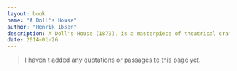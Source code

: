 ```yaml
---
layout: book
name: "A Doll's House"
author: "Henrik Ibsen"
description: A Doll's House (1879), is a masterpiece of theatrical craft which for the first time portrayed the tragic hypocrisy of Victorian middle class marriage on the stage. The play ushered in a new social era and "exploded like a bomb into contemporary life". 
date: 2014-01-26
---
```


> I haven't added any quotations or passages to this page yet.
